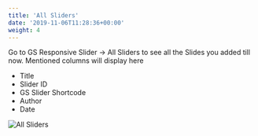 ```yaml
---
title: 'All Sliders'
date: '2019-11-06T11:28:36+00:00'
weight: 4
---
```


Go to GS Responsive Slider -&gt; All Sliders to see all the Slides you added till now. Mentioned columns will display here

- Title
- Slider ID
- GS Slider Shortcode
- Author
- Date

![All Sliders](../images/All-Sliders.png)
